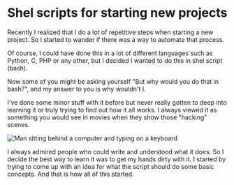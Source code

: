 # Shel scripts for starting new projects

Recently I realized that I do a lot of repetitive steps when starting a new project. So I started to wander if there was a way to automate that process.

Of course, I could have done this in a lot of different languages such as Python, C, PHP or any other, but I decided I wanted to do this in shel script (bash).

Now some of you might be asking yourself "But why would you do that in bash?", and my answer to you is why wouldn't I. 

I've done some minor stuff with it before but never really gotten to deep into learning it or truly trying to find out how it all works. I always viewed it as something you would see in movies when they show those "hacking" scenes. 
   
![Man sitting behind a computer and typing on a keyboard](https://media.giphy.com/media/l46C6sdSa5DVSJnLG/giphy.gif "Scene from the Hackerman movie") 

I always admired people who could write and understood what it does. So I decide the best way to learn it was to get my hands dirty with it. I started by trying to come up with an idea for what the script should do some basic concepts. And that is how all of this started. 

